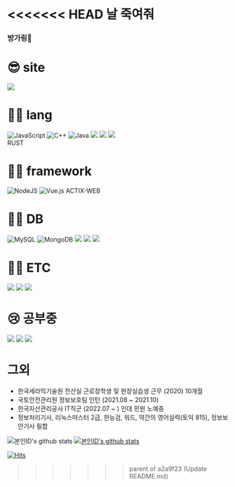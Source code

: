 <<<<<<< HEAD
날 죽여줘
=======
### 방가링👋

# 😎 site
<a href="https://blog.naver.com/asshole96" target="_blank"><img src="https://img.shields.io/badge/blog-03C75A?style=for-the-badge&logo=Naver&logoColor=white"/></a>

# 🤦‍♂️ lang
<img alt="JavaScript" src="https://img.shields.io/badge/javascript%20-%23323330.svg?&style=for-the-badge&logo=javascript&logoColor=%23F7DF1E"/>  <img alt="C++" src="https://img.shields.io/badge/c++%20-%2300599C.svg?&style=for-the-badge&logo=c%2B%2B&ogoColor=white"/> <img alt="Java" src="https://img.shields.io/badge/java-%23ED8B00.svg?&style=for-the-badge&logo=java&logoColor=white"/> <img src="https://img.shields.io/badge/HTML5-E34F26?style=for-the-badge&logo=HTML5&logoColor=white"/></a>
<img src="https://img.shields.io/badge/CSS3-1572B6?style=for-the-badge&logo=CSS3&logoColor=white"/></a>
<img src="https://img.shields.io/badge/CSS3-1572B6?style=for-the-badge&logo=CSS3&logoColor=white"/></a>
<br /> RUST
  
  
 # 🤷‍♂️ framework
<img alt="NodeJS" src="https://img.shields.io/badge/node.js%20-%2343853D.svg?&style=for-the-badge&logo=node.js&logoColor=white"/> <img alt="Vue.js
" src="https://img.shields.io/badge/Vue.js-ffffff?style=for-the-badge&logo=Vue.js&logoColor=#4FC08D"/> 
ACTIX-WEB
  <!--
<img alt="Spring boot" src="https://img.shields.io/badge/springboot-ffffff?&style=for-the-badge&logo=Spring Boot&logoColor=%#6DB33F"/> 
<img alt="ReactNative" src="https://img.shields.io/badge/React_Native-20232A?style=for-the-badge&logo=react&logoColor=61DAFB"/> <img alt="React" src="https://img.shields.io/badge/react%20-%2320232a.svg?&style=for-the-badge&logo=react&logoColor=%2361DAFB"/> 
-->
# 🤷‍♀️ DB
<img alt="MySQL" src="https://img.shields.io/badge/mysql-%2300f.svg?&style=for-the-badge&logo=mysql&logoColor=ffffff"/> <img alt="MongoDB" src ="https://img.shields.io/badge/MongoDB-%234ea94b.svg?&style=for-the-badge&logo=mongodb&logoColor=white"/> <img src="https://img.shields.io/badge/MariaDB-1F305F?style=for-the-badge&logo=MariaDB Foundation&logoColor=w1F305F"/> <img src="https://img.shields.io/badge/Redis-DC382D?style=for-the-badge&logo=Redis&logoColor=ffffff"/> <img src="https://img.shields.io/badge/OracleDB-F80000?style=for-the-badge&logo=Oracle&logoColor=ffffff"/>

# 🤦‍♀️ ETC
<img src="https://img.shields.io/badge/NGINX-009639?style=for-the-badge&logo=NGINX&logoColor=ffffff"/> <img src="https://img.shields.io/badge/Linux-FCC624?style=for-the-badge&logo=Linux&logoColor=000000"/> <img src="https://img.shields.io/badge/Docker-2496ED?style=for-the-badge&logo=Docker&logoColor=ffffff"/> 

# 😢 공부중
<img src="https://img.shields.io/badge/Kubernetes-326CE5?style=for-the-badge&logo=Kubernetes&logoColor=white"/> <img src="https://img.shields.io/badge/Jenkins-D24939?style=for-the-badge&logo=Jenkins&logoColor=white"/> <img src="https://img.shields.io/badge/ElasticStack-005571?style=for-the-badge&logo=ElasticStack&logoColor=white"/>


# 그외
- 한국세라믹기술원 전산실 근로장학생 및 현장실습생 근무 (2020) 10개월
- 국토안전관리원 정보보호팀 인턴 (2021.08 ~ 2021.10) 
- 한국자산관리공사 IT직군 (2022.07 ~ ) 인데 민원 노예중
- 정보처리기사, 리눅스마스터 2급, 한능검, 워드, 약간의 영어실력(토익 815), 정보보안기사 필합


![본인ID's github stats](https://github-readme-stats.vercel.app/api?username=juhyeonkwon&show_icons=true) [![본인ID's github stats](https://github-readme-stats.vercel.app/api/top-langs/?username=juhyeonkwon&show_icons=true&hide_border=true&title_color=004386&icon_color=004386&layout=compact)](https://github.com/juhyeonkwon)

[![Hits](https://hits.seeyoufarm.com/api/count/incr/badge.svg?url=https%3A%2F%2Fgithub.com%2Fjuhyeonkwon%2Fhit-counter&count_bg=%23000000&title_bg=%23555555&icon=&icon_color=%23E7E7E7&title=hits&edge_flat=false)](https://hits.seeyoufarm.com)
>>>>>>> parent of a2a9f23 (Update README.md)
